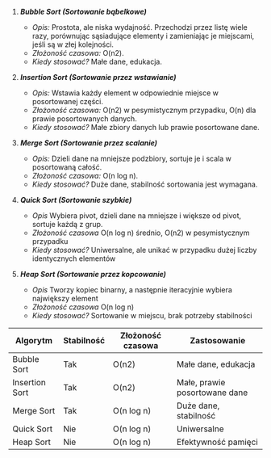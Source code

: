 1. ***Bubble Sort (Sortowanie bąbelkowe)***
	- *Opis:* Prostota, ale niska wydajność. Przechodzi przez listę wiele razy, porównując sąsiadujące elementy i zamieniając je miejscami, jeśli są w złej kolejności.
	- *Złożoność czasowa:* O(n2).
	- *Kiedy stosować?* Małe dane, edukacja.
	
2. ***Insertion Sort (Sortowanie przez wstawianie)***
	- *Opis:* Wstawia każdy element w odpowiednie miejsce w posortowanej części.
	- *Złożoność czasowa:* O(n2) w pesymistycznym przypadku, O(n) dla prawie posortowanych danych.
	- *Kiedy stosować?* Małe zbiory danych lub prawie posortowane dane.

3. ***Merge Sort (Sortowanie przez scalanie)***
	- *Opis:* Dzieli dane na mniejsze podzbiory, sortuje je i scala w posortowaną całość.
	- *Złożoność czasowa:* O(n log n).
	- *Kiedy stosować?* Duże dane, stabilność sortowania jest wymagana.

4. ***Quick Sort (Sortowanie szybkie)***
	- *Opis* Wybiera pivot, dzieli dane na mniejsze i większe od pivot, sortuje każdą z grup.
	- *Złożoność czasowa* O(n log n) średnio, O(n2) w pesymistycznym przypadku
	- *Kiedy stosować?* Uniwersalne, ale unikać w przypadku dużej liczby identycznych elementów

5. ***Heap Sort (Sortowanie przez kopcowanie)***
	- *Opis* Tworzy kopiec binarny, a następnie iteracyjnie wybiera największy element
	- *Złożoność czasowa* O(n log n)
	- *Kiedy stosować?* Sortowanie w miejscu, brak potrzeby stabilności


| Algorytm       | Stabilność | Złożoność czasowa | Zastosowanie                  |
| -------------- | ---------- | ----------------- | ----------------------------- |
| Bubble Sort    | Tak        | O(n2)             | Małe dane, edukacja           |
| Insertion Sort | Tak        | O(n2)             | Małe, prawie posortowane dane |
| Merge Sort     | Tak        | O(n log n)        | Duże dane, stabilność         |
| Quick Sort     | Nie        | O(n log n)        | Uniwersalne                   |
| Heap Sort      | Nie        | O(n log n)        | Efektywność pamięci           |

